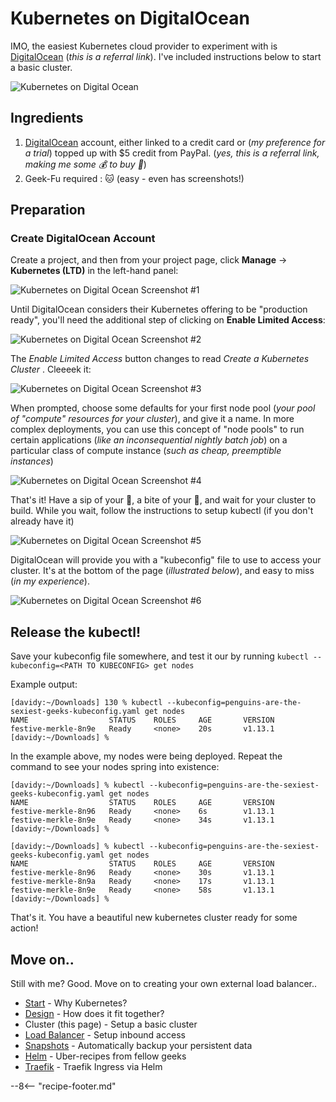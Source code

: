 # Kubernetes on DigitalOcean

IMO, the easiest Kubernetes cloud provider to experiment with is [DigitalOcean](https://m.do.co/c/e33b78ad621b) (_this is a referral link_). I've included instructions below to start a basic cluster.

![Kubernetes on Digital Ocean](/images/kubernetes-on-digitalocean.jpg)

## Ingredients

1. [DigitalOcean](https://www.digitalocean.com/?refcode=e33b78ad621b) account, either linked to a credit card or (_my preference for a trial_) topped up with $5 credit from PayPal. (_yes, this is a referral link, making me some 💰 to buy 🍷_)
2. Geek-Fu required : 🐱 (easy - even has screenshots!)

## Preparation

### Create DigitalOcean Account

Create a project, and then from your project page, click **Manage** -> **Kubernetes (LTD)** in the left-hand panel:

![Kubernetes on Digital Ocean Screenshot #1](/images/kubernetes-on-digitalocean-screenshot-1.png)

Until DigitalOcean considers their Kubernetes offering to be "production ready", you'll need the additional step of clicking on **Enable Limited Access**:

![Kubernetes on Digital Ocean Screenshot #2](/images/kubernetes-on-digitalocean-screenshot-2.png)

The _Enable Limited Access_ button changes to read _Create a Kubernetes Cluster_ . Cleeeek it:

![Kubernetes on Digital Ocean Screenshot #3](/images/kubernetes-on-digitalocean-screenshot-3.png)

When prompted, choose some defaults for your first node pool (_your pool of "compute" resources for your cluster_), and give it a name. In more complex deployments, you can use this concept of "node pools" to run certain applications (_like an inconsequential nightly batch job_) on a particular class of compute instance (_such as cheap, preemptible instances_)

![Kubernetes on Digital Ocean Screenshot #4](/images/kubernetes-on-digitalocean-screenshot-4.png)

That's it! Have a sip of your 🍷, a bite of your :cheese:, and wait for your cluster to build. While you wait, follow the instructions to setup kubectl (if you don't already have it)

![Kubernetes on Digital Ocean Screenshot #5](/images/kubernetes-on-digitalocean-screenshot-5.png)

DigitalOcean will provide you with a "kubeconfig" file to use to access your cluster. It's at the bottom of the page (_illustrated below_), and easy to miss (_in my experience_).

![Kubernetes on Digital Ocean Screenshot #6](/images/kubernetes-on-digitalocean-screenshot-6.png)

## Release the kubectl!

Save your kubeconfig file somewhere, and test it our by running ```kubectl --kubeconfig=<PATH TO KUBECONFIG> get nodes```

Example output:
```
[davidy:~/Downloads] 130 % kubectl --kubeconfig=penguins-are-the-sexiest-geeks-kubeconfig.yaml get nodes
NAME                  STATUS    ROLES     AGE       VERSION
festive-merkle-8n9e   Ready     <none>    20s       v1.13.1
[davidy:~/Downloads] %
```

In the example above, my nodes were being deployed. Repeat the command to see your nodes spring into existence:

```
[davidy:~/Downloads] % kubectl --kubeconfig=penguins-are-the-sexiest-geeks-kubeconfig.yaml get nodes
NAME                  STATUS    ROLES     AGE       VERSION
festive-merkle-8n96   Ready     <none>    6s        v1.13.1
festive-merkle-8n9e   Ready     <none>    34s       v1.13.1
[davidy:~/Downloads] %

[davidy:~/Downloads] % kubectl --kubeconfig=penguins-are-the-sexiest-geeks-kubeconfig.yaml get nodes
NAME                  STATUS    ROLES     AGE       VERSION
festive-merkle-8n96   Ready     <none>    30s       v1.13.1
festive-merkle-8n9a   Ready     <none>    17s       v1.13.1
festive-merkle-8n9e   Ready     <none>    58s       v1.13.1
[davidy:~/Downloads] %
```

That's it. You have a beautiful new kubernetes cluster ready for some action!

## Move on..

Still with me? Good. Move on to creating your own external load balancer..

* [Start](/kubernetes/) - Why Kubernetes?
* [Design](/kubernetes/design/) - How does it fit together?
* Cluster (this page) - Setup a basic cluster
* [Load Balancer](/kubernetes/loadbalancer/) - Setup inbound access
* [Snapshots](/kubernetes/snapshots/) - Automatically backup your persistent data
* [Helm](/kubernetes/helm/) - Uber-recipes from fellow geeks
* [Traefik](/kubernetes/traefik/) - Traefik Ingress via Helm


[^1]: Ok, yes, there's not much you can do with your cluster _yet_. But stay tuned, more Kubernetes fun to come!

--8<-- "recipe-footer.md"